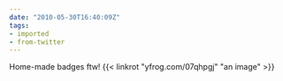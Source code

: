 ```yaml
---
date: "2010-05-30T16:40:09Z"
tags:
- imported
- from-twitter
---
```

Home-made badges ftw\!  {{< linkrot "yfrog.com/07qhpgj" "an image" >}}
